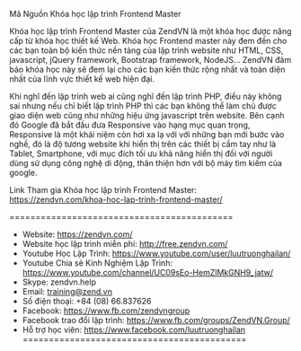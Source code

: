 Mã Nguồn Khóa học lập trình Frontend Master

Khóa học lập trình Frontend Master của ZendVN là một khóa học được nâng cấp từ khóa học thiết kế Web. Khóa học Frontend master này đem đến cho các bạn toàn bộ kiến thức nền tảng của lập trình website như HTML, CSS, javascript, jQuery framework, Bootstrap framework, NodeJS… ZendVN đảm bảo khóa học này sẽ đem lại cho các bạn kiến thức rộng nhất và toàn diện nhất của lĩnh vực thiết kế web hiện đại.

Khi nghĩ đến lập trình web ai cũng nghĩ đến lập trình PHP, điều này không sai nhưng nếu chỉ biết lập trình PHP thì các bạn không thể làm chủ được giao diện web cũng như những hiệu ứng javascript trên website. Bên cạnh đó Google đã bắt đầu đưa Responsive vào hạng mục quan trọng, Responsive là một khái niệm còn hơi xa lạ với với những bạn mới bước vào nghề, đó là độ tương website khi hiển thị trên các thiết bị cầm tay như là Tablet, Smartphone, với mục đích tối ưu khả năng hiển thị đối với người dùng sử dụng công nghệ di động, thân thiện hơn với bộ máy tìm kiếm của google.

Link Tham gia Khóa học lập trình Frontend Master: https://zendvn.com/khoa-hoc-lap-trinh-frontend-master/

===========================================
- Website: https://zendvn.com/
- Website học lập trình miễn phí: http://free.zendvn.com/
- Youtube Học Lập Trình: https://www.youtube.com/user/luutruonghailan/
- Youtube Chia sẻ Kinh Nghiệm Lập Trình: https://www.youtube.com/channel/UC09sEo-HemZlMkGNH9_jatw/
- Skype: zendvn.help
- Email: training@zend.vn
- Số điện thoại: +84 (08) 66.837626
- Facebook: https://www.fb.com/zendvngroup
- Facebook trao đổi lập trình: https://www.fb.com/groups/ZendVN.Group/
- Hỗ trợ học viên: https://www.facebook.com/luutruonghailan
===========================================
